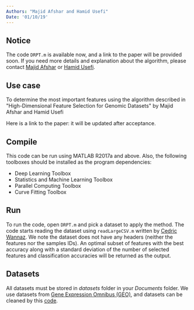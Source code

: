 ```yaml
---
Authors: "Majid Afshar and Hamid Usefi"
Date: '01/10/19'
---
```


## Notice
The code `DRPT.m` is available now, and a link to the paper will be provided soon. If you need more details and explanation about the algorithm, please contact [Majid Afshar](http://www.cs.mun.ca/~mman23/) or [Hamid Usefi](http://www.math.mun.ca/~usefi/).

## Use case
To determine the most important features using the algorithm described in "High-Dimensional Feature Selection for Genomic Datasets" by Majid Afshar and Hamid Usefi

Here is a link to the paper: it will be updated after acceptance.
## Compile
This code can be run using MATLAB R2017a and above. Also, the following toolboxes should be installed as the program dependencies:
* Deep Learning Toolbox
* Statistics and Machine Learning Toolbox
* Parallel Computing Toolbox
* Curve Fitting Toolbox

## Run
To  run the code, open `DRPT.m` and pick a dataset to apply the method. The code starts reading the dataset using `readLargeCSV.m` written by [Cedric Wannaz](https://www.mathworks.com/matlabcentral/profile/authors/1078046-cedric-wannaz). We note the dataset does not have any headers (neither the features nor the samples IDs).
An optimal subset of features with the best accuracy along with a standard deviation of the number of selected features and classification accuracies will be returned as the output. 

## Datasets
All datasets must be stored in *datasets* folder in your *Documents* folder. We use datasets from [Gene Expression Omnibus (GEO)](https://www.ncbi.nlm.nih.gov/geo/), and datasets can be cleaned by this [code](https://github.com/jracp/NCBIdataPrep).
